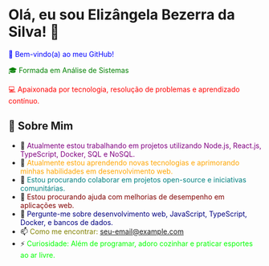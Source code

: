 # Olá, eu sou Elizângela Bezerra da Silva! 👋

<p style="color:blue;">🌟 Bem-vindo(a) ao meu GitHub!</p>

<p style="color:green;">🎓 Formada em Análise de Sistemas</p>
<p style="color:red;">💻 Apaixonada por tecnologia, resolução de problemas e aprendizado contínuo.</p>

## 🚀 Sobre Mim
- 🔭 <span style="color:purple;">Atualmente estou trabalhando em projetos utilizando Node.js, React.js, TypeScript, Docker, SQL e NoSQL.</span>
- 🌱 <span style="color:orange;">Atualmente estou aprendendo novas tecnologias e aprimorando minhas habilidades em desenvolvimento web.</span>
- 👯 <span style="color:teal;">Estou procurando colaborar em projetos open-source e iniciativas comunitárias.</span>
- 🤔 <span style="color:maroon;">Estou procurando ajuda com melhorias de desempenho em aplicações web.</span>
- 💬 <span style="color:navy;">Pergunte-me sobre desenvolvimento web, JavaScript, TypeScript, Docker, e bancos de dados.</span>
- 📫 <span style="color:olive;">Como me encontrar: [seu-email@example.com](mailto:seu-email@example.com)</span>
- ⚡ <span style="color:lime;">Curiosidade: Além de programar, adoro cozinhar e praticar esportes ao ar livre.</span>
